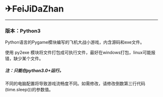 # ✈FeiJiDaZhan
---
### 版本：Python3

Python语言的Pygame模块编写的飞机大战小游戏，内含源码和exe文件。

使用 py2exe 模块将文件打包成可执行文件，最好在windows打包，linux可能报错，缺少某个文件。

##### 注：只能在python3.0+运行。

不同的电脑配置将导致游戏流畅度不同。如需修改，请修改倒数第三行代码(time.sleep())的参数值。
